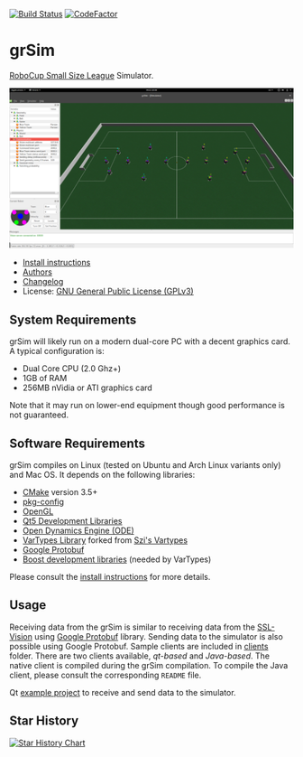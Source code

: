 [![Build Status](https://github.com/RoboCup-SSL/grSim/workflows/Build/badge.svg)](https://github.com/RoboCup-SSL/grSim/actions?query=workflow%3ABuild+branch%3Amaster) [![CodeFactor](https://www.codefactor.io/repository/github/robocup-ssl/grsim/badge/master)](https://www.codefactor.io/repository/github/robocup-ssl/grsim/overview/master)

grSim
=======================

[RoboCup Small Size League](https://ssl.robocup.org/) Simulator.

![grSim on Ubuntu](docs/img/screenshot01.jpg?raw=true "grSim on Ubuntu")

- [Install instructions](INSTALL.md)
- [Authors](AUTHORS.md)
- [Changelog](CHANGELOG.md)
- License: [GNU General Public License (GPLv3)](LICENSE.md)

System Requirements
-----------------------

grSim will likely run on a modern dual-core PC with a decent graphics card. A typical configuration is:

- Dual Core CPU (2.0 Ghz+)
- 1GB of RAM
- 256MB nVidia or ATI graphics card

Note that it may run on lower-end equipment though good performance is not guaranteed.


Software Requirements
---------------------

grSim compiles on Linux (tested on Ubuntu and Arch Linux variants only) and Mac OS. It depends on the following libraries:

- [CMake](https://cmake.org/) version 3.5+
- [pkg-config](https://freedesktop.org/wiki/Software/pkg-config/)
- [OpenGL](https://www.opengl.org)
- [Qt5 Development Libraries](https://www.qt.io)
- [Open Dynamics Engine (ODE)](http://www.ode.org)
- [VarTypes Library](https://github.com/jpfeltracco/vartypes) forked from [Szi's Vartypes](https://github.com/szi/vartypes)
- [Google Protobuf](https://github.com/google/protobuf)
- [Boost development libraries](http://www.boost.org/) (needed by VarTypes)

Please consult the [install instructions](INSTALL.md) for more details.

Usage
-----

Receiving data from the grSim is similar to receiving data from the [SSL-Vision](https://github.com/RoboCup-SSL/ssl-vision) using [Google Protobuf](https://github.com/google/protobuf) library.
Sending data to the simulator is also possible using Google Protobuf. Sample clients are included in [clients](./clients) folder. There are two clients available, *qt-based* and *Java-based*. The native client is compiled during the grSim compilation. To compile the Java client, please consult the corresponding `README` file.

Qt [example project](https://github.com/robocin/ssl-client) to receive and send data to the simulator.

Star History
------
[![Star History Chart](https://api.star-history.com/svg?repos=robocup-ssl/grsim&type=Date)](https://star-history.com/#robocup-ssl/grsim&Date)


```
